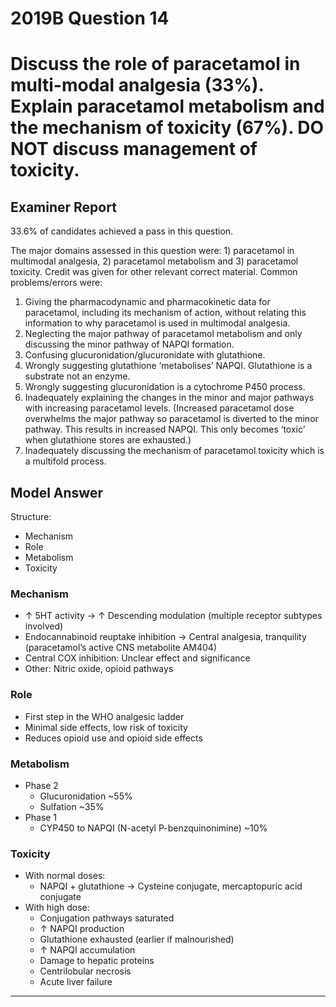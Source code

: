 # 2019B Question 14 
# Discuss the role of paracetamol in multi-modal analgesia (33%). Explain paracetamol metabolism and the mechanism of toxicity (67%). DO NOT discuss management of toxicity.


## Examiner Report
33.6% of candidates achieved a pass in this question.


The major domains assessed in this question were: 1) paracetamol in multimodal analgesia, 2) paracetamol metabolism and 3) paracetamol toxicity. Credit was given for other relevant correct material.
Common problems/errors were:
1. Giving the pharmacodynamic and pharmacokinetic data for paracetamol, including its mechanism of action, without relating this information to why paracetamol is used in multimodal analgesia.
2. Neglecting the major pathway of paracetamol metabolism and only discussing the minor pathway of NAPQI formation.
3. Confusing glucuronidation/glucuronidate with glutathione.
4. Wrongly suggesting glutathione ‘metabolises’ NAPQI. Glutathione is a substrate not an enzyme.
5. Wrongly suggesting glucuronidation is a cytochrome P450 process.
6. Inadequately explaining the changes in the minor and major pathways with increasing paracetamol levels. (Increased paracetamol dose overwhelms the major pathway so paracetamol is diverted to the minor pathway. This results in increased NAPQI. This only becomes ‘toxic’ when glutathione stores are exhausted.)
7. Inadequately discussing the mechanism of paracetamol toxicity which is a multifold process.



## Model Answer
Structure:
- Mechanism
- Role
- Metabolism
- Toxicity

### Mechanism
- ↑ 5HT activity → ↑ Descending modulation (multiple receptor subtypes involved)
- Endocannabinoid reuptake inhibition → Central analgesia, tranquility (paracetamol’s active CNS metabolite AM404)
- Central COX inhibition: Unclear effect and significance
- Other: Nitric oxide, opioid pathways

### Role
- First step in the WHO analgesic ladder
- Minimal side effects, low risk of toxicity
- Reduces opioid use and opioid side effects

### Metabolism
- Phase 2
	- Glucuronidation ~55%
	- Sulfation ~35%
- Phase 1
	- CYP450 to NAPQI (N-acetyl P-benzquinonimine) ~10%


### Toxicity
- With normal doses:
	- NAPQI + glutathione → Cysteine conjugate, mercaptopuric acid conjugate
- With high dose:
	- Conjugation pathways saturated
	- ↑ NAPQI production
	- Glutathione exhausted (earlier if malnourished)
	- ↑ NAPQI accumulation
	- Damage to hepatic proteins
	- Centrilobular necrosis
	- Acute liver failure

--- 

